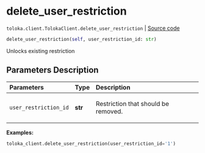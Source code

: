 # delete_user_restriction
`toloka.client.TolokaClient.delete_user_restriction` | [Source code](https://github.com/Toloka/toloka-kit/blob/v1.0.2/src/client/__init__.py#L3089)

```python
delete_user_restriction(self, user_restriction_id: str)
```

Unlocks existing restriction

## Parameters Description

| Parameters | Type | Description |
| :----------| :----| :-----------|
`user_restriction_id`|**str**|<p>Restriction that should be removed.</p>

**Examples:**


```python
toloka_client.delete_user_restriction(user_restriction_id='1')
```
